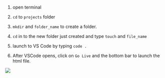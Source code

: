 1. open terminal

1. `cd` to `projects` folder

1. `mkdir` and `folder_name` to create a folder.

1. `cd` in to the new folder just created and type `touch` and `file_name`

1. launch to VS Code by typing `code .`

1. After VSCode opens, click on `Go Live` and the bottom bar to launch the html file.

![](image-name.gif)
